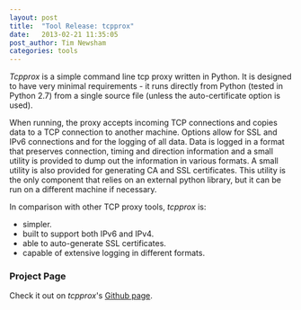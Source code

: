 ```yaml
---
layout: post
title:  "Tool Release: tcpprox"
date:   2013-02-21 11:35:05
post_author: Tim Newsham
categories: tools
---
```



_Tcpprox_ is a simple command line tcp proxy written in Python. It is designed to have very minimal requirements - it runs directly from Python (tested in Python 2.7) from a single source file (unless the auto-certificate option is used).

When running, the proxy accepts incoming TCP connections and copies data to a TCP connection to another machine. Options allow for SSL and IPv6 connections and for the logging of all data. Data is logged in a format that preserves connection, timing and direction information and a small utility is provided to dump out the information in various formats. A small utility is also provided for generating CA and SSL certificates. This utility is the only component that relies on an external python library, but it can be run on a different machine if necessary.

In comparison with other TCP proxy tools, _tcpprox_ is:

* simpler.
* built to support both IPv6 and IPv4.
* able to auto-generate SSL certificates.
* capable of extensive logging in different formats.


### Project Page

Check it out on _tcpprox_'s [Github page][tcpprox-gh].


[tcpprox-gh]: https://github.com/iSECPartners/tcpprox